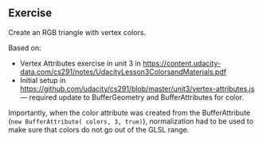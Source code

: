 ## Exercise
Create an RGB triangle with vertex colors. 

Based on:
- Vertex Attributes exercise in unit 3 in https://content.udacity-data.com/cs291/notes/UdacityLesson3ColorsandMaterials.pdf
- Initial setup in https://github.com/udacity/cs291/blob/master/unit3/vertex-attributes.js — required update to BufferGeometry and BufferAttributes for color.

Importantly, when the color attribute was created from the BufferAttribute (`new BufferAttribute( colors, 3, true)`), normalization had to be used to make sure that colors do not go out of the GLSL range.
